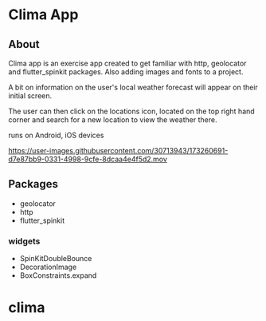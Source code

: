 # Clima App

## About

Clima app is an exercise app created to get familiar with http, geolocator and flutter_spinkit packages.
Also adding images and fonts to a project.

A bit on information on the user's local weather forecast will appear on their initial screen.

The user can then click on the locations icon, located on the top right hand corner and search for a new location to view the weather there.

runs on Android, iOS devices




https://user-images.githubusercontent.com/30713943/173260691-d7e87bb9-0331-4998-9cfe-8dcaa4e4f5d2.mov




## Packages
* geolocator
* http
* flutter_spinkit

### widgets
* SpinKitDoubleBounce
* DecorationImage
* BoxConstraints.expand
# clima
